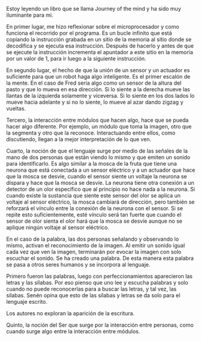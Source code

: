 Estoy leyendo un libro que se llama Journey of the mind y ha sido muy iluminante  para mi.

En primer lugar, me hizo reflexionar sobre el microprocesador y como funciona el recorrido por el programa. Es un bucle infinito que está copiando la instrucción grabada en un sitio de la memoria al sitio donde se decodifica y se ejecuta esa instrucción. Después de hacerlo y antes de que se ejecute la instrucción incrementa el apuntador a este sitio en la memoria por un valor de 1, para ir luego a la siguiente instrucción.

En segundo lugar, el hecho de que la unión de un sensor y un actuador es suficiente para que un robot haga algo inteligente. Es el primer escalón de la mente. En el caso de Fred sería algo como un sensor de la altura del pasto y que lo mueva en esa dirección. Si lo siente a la derecha mueve las llantas de la izquierda solamente y viceversa. Si lo siente en los dos lados lo mueve hacia adelante y si no lo siente, lo mueve al azar dando zigzag y vueltas.

Tercero, la interacción entre módulos que hacen algo, hace que se pueda hacer algo diferente. Por ejemplo, un módulo que toma la imagen, otro que la segmenta y otro que la reconoce. Interactuando entre ellos, como discutiendo, llegan a la mejor interpretación de lo que ven.

Cuarto, la noción de que el lenguaje surge por medio de las señales de la mano de dos personas que están viendo lo mismo y que emiten un sonido para identificarlo. Es algo similar a la mosca de la fruta que tiene una neurona que está conectada a un sensor eléctrico y a un actuador que hace que la mosca se desvíe, cuando el sensor siente un voltaje la neurona se dispara y hace que la mosca se desvíe. La neurona tiene otra conexión a un detector de un olor específico que al principio no hace nada a la neurona. Si cuando existe la sustancia que siente este sensor del olor se aplica un voltaje al sensor eléctrico, la mosca cambiará de dirección, pero también se reforzará el vínculo entre la conexión de la neurona con el sensor. Si se repite esto suficientemente, esté vínculo será tan fuerte que cuando el sensor de olor sienta el olor hará que la mosca se desvíe aunque no se aplique ningún voltaje al sensor eléctrico.

En el caso de la palabra, las dos personas señalando y observando lo mismo, activan el reconocimiento de la imagen. Al emitir un sonido igual cada vez que ven la imagen, terminarán por evocar la imagen con solo escuchar el sonido. Se ha creado una palabra. De esta manera esta palabra se pasa a otros seres humanos y se incorpora al lenguaje.

Primero fueron las palabras, luego con perfeccionamientos aparecieron las letras y las sílabas. Por eso pienso que uno lee y escucha palabras y solo cuando no puede reconocerlas para a buscar las letras, y tal vez, las sílabas. Senén opina que esto de las sílabas y letras se da solo para el lenguaje escrito.

Los autores no exploran la aparición de la escritura.

Quinto, la noción del Ser que surge por la interacción entre personas, como cuando surge algo entre la interacción entre módulos.
